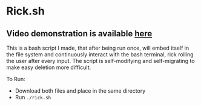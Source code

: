 # Rick.sh
## Video demonstration is available [here](micahnotscottish.github.io/portfolio/projects)
This is a bash script I made, that after being run once, will embed itself in the file system
and continuously interact with the bash terminal, rick rolling the user after every input.
The script is self-modifying and self-migrating to make easy deletion more difficult.

To Run:
- Download both files and place in the same directory
- Run `./rick.sh`
